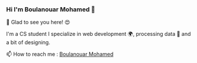 ### Hi I'm Boulanouar Mohamed 👋
👋 Glad to see you here! 😍

I'm a CS student I specialize in web development 🌍, processing data 🎯 and a bit of designing.

📫 How to reach me : [Boulanouar Mohamed](https://www.linkedin.com/in/boulanouar-mohamed-a5b58320a/)
<!--
**boulanouar99mohamed/boulanouar99mohamed** is a ✨ _special_ ✨ repository because its `README.md` (this file) appears on your GitHub profile.

Here are some ideas to get you started:

- 🔭 I’m currently working on ...
- 🌱 I’m currently learning ...
- 👯 I’m looking to collaborate on ...
- 🤔 I’m looking for help with ...
- 💬 Ask me about ...
- 📫 How to reach me: ...
- 😄 Pronouns: ...
- ⚡ Fun fact: ...
-->
